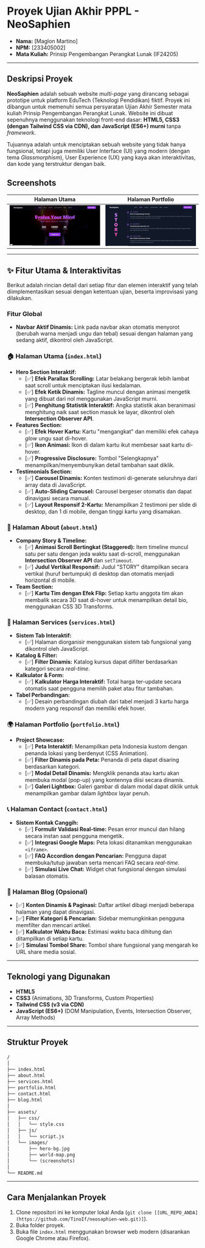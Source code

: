 # Proyek Ujian Akhir PPPL - NeoSaphien

* **Nama:** [Maglon Martino]
* **NPM:** [233405002]
* **Mata Kuliah:** Prinsip Pengembangan Perangkat Lunak (IF24205)

---

## Deskripsi Proyek

**NeoSaphien** adalah sebuah website *multi-page* yang dirancang sebagai prototipe untuk platform EduTech (Teknologi Pendidikan) fiktif. Proyek ini dibangun untuk memenuhi semua persyaratan Ujian Akhir Semester mata kuliah Prinsip Pengembangan Perangkat Lunak. Website ini dibuat sepenuhnya menggunakan teknologi front-end dasar: **HTML5, CSS3 (dengan Tailwind CSS via CDN), dan JavaScript (ES6+) murni** tanpa *framework*.

Tujuannya adalah untuk menciptakan sebuah website yang tidak hanya fungsional, tetapi juga memiliki User Interface (UI) yang modern (dengan tema *Glassmorphism*), User Experience (UX) yang kaya akan interaktivitas, dan kode yang terstruktur dengan baik.

## Screenshots

| Halaman Utama | Halaman Portfolio |
| :---: | :---: |
| ![Screenshot Halaman Utama](assets/images/screenshot-homepage.png) | ![Screenshot Halaman Portfolio](assets/images/screenshot-portfolio.png) |


---
## ✨ Fitur Utama & Interaktivitas

Berikut adalah rincian detail dari setiap fitur dan elemen interaktif yang telah diimplementasikan sesuai dengan ketentuan ujian, beserta improvisasi yang dilakukan.

### **Fitur Global**
* **Navbar Aktif Dinamis:** Link pada navbar akan otomatis menyorot (berubah warna menjadi ungu dan tebal) sesuai dengan halaman yang sedang aktif, dikontrol oleh JavaScript.

### 🏠 **Halaman Utama (`index.html`)**
* **Hero Section Interaktif:**
    * [✅] **Efek Parallax Scrolling:** Latar belakang bergerak lebih lambat saat scroll untuk menciptakan ilusi kedalaman.
    * [✅] **Efek Ketik Dinamis:** Tagline muncul dengan animasi mengetik yang dibuat dari nol menggunakan JavaScript murni.
    * [✅] **Penghitung Statistik Interaktif:** Angka statistik akan beranimasi menghitung naik saat section masuk ke layar, dikontrol oleh **Intersection Observer API**.
* **Features Section:**
    * [✅] **Efek Hover Kartu:** Kartu "mengangkat" dan memiliki efek cahaya *glow* ungu saat di-hover.
    * [✅] **Ikon Animasi:** Ikon di dalam kartu ikut membesar saat kartu di-hover.
    * [✅] **Progressive Disclosure:** Tombol "Selengkapnya" menampilkan/menyembunyikan detail tambahan saat diklik.
* **Testimonials Section:**
    * [✅] **Carousel Dinamis:** Konten testimoni di-generate seluruhnya dari array data di JavaScript.
    * [✅] **Auto-Sliding Carousel:** Carousel bergeser otomatis dan dapat dinavigasi secara manual.
    * [✅] **Layout Responsif 2-Kartu:** Menampilkan 2 testimoni per slide di desktop, dan 1 di mobile, dengan tinggi kartu yang disamakan.

### 🏢 **Halaman About (`about.html`)**
* **Company Story & Timeline:**
    * [✅] **Animasi Scroll Bertingkat (Staggered):** Item timeline muncul satu per satu dengan jeda waktu saat di-scroll, menggunakan **Intersection Observer API** dan `setTimeout`.
    * [✅] **Judul Vertikal Responsif:** Judul "STORY" ditampilkan secara vertikal (huruf bertumpuk) di desktop dan otomatis menjadi horizontal di mobile.
* **Team Section:**
    * [✅] **Kartu Tim dengan Efek Flip:** Setiap kartu anggota tim akan membalik secara 3D saat di-hover untuk menampilkan detail bio, menggunakan CSS 3D Transforms.

### 🚀 **Halaman Services (`services.html`)**
* **Sistem Tab Interaktif:**
    * [✅] Halaman diorganisir menggunakan sistem tab fungsional yang dikontrol oleh JavaScript.
* **Katalog & Filter:**
    * [✅] **Filter Dinamis:** Katalog kursus dapat difilter berdasarkan kategori secara *real-time*.
* **Kalkulator & Form:**
    * [✅] **Kalkulator Harga Interaktif:** Total harga ter-update secara otomatis saat pengguna memilih paket atau fitur tambahan.
* **Tabel Perbandingan:**
    * [✅] Desain perbandingan diubah dari tabel menjadi 3 kartu harga modern yang responsif dan memiliki efek hover.

### 🌍 **Halaman Portfolio (`portfolio.html`)**
* **Project Showcase:**
    * [✅] **Peta Interaktif:** Menampilkan peta Indonesia kustom dengan penanda lokasi yang berdenyut (CSS Animation).
    * [✅] **Filter Dinamis pada Peta:** Penanda di peta dapat disaring berdasarkan kategori.
    * [✅] **Modal Detail Dinamis:** Mengklik penanda atau kartu akan membuka modal (pop-up) yang kontennya diisi secara dinamis.
    * [✅] **Galeri Lightbox:** Galeri gambar di dalam modal dapat diklik untuk menampilkan gambar dalam *lightbox* layar penuh.

### 📞 **Halaman Contact (`contact.html`)**
* **Sistem Kontak Canggih:**
    * [✅] **Formulir Validasi Real-time:** Pesan error muncul dan hilang secara instan saat pengguna mengetik.
    * [✅] **Integrasi Google Maps:** Peta lokasi ditanamkan menggunakan `<iframe>`.
    * [✅] **FAQ Accordion dengan Pencarian:** Pengguna dapat membuka/tutup jawaban serta mencari FAQ secara *real-time*.
    * [✅] **Simulasi Live Chat:** Widget chat fungsional dengan simulasi balasan otomatis.

### 📝 **Halaman Blog (Opsional)**
* [✅] **Konten Dinamis & Paginasi:** Daftar artikel dibagi menjadi beberapa halaman yang dapat dinavigasi.
* [✅] **Filter Kategori & Pencarian:** Sidebar memungkinkan pengguna memfilter dan mencari artikel.
* [✅] **Kalkulator Waktu Baca:** Estimasi waktu baca dihitung dan ditampilkan di setiap kartu.
* [✅] **Simulasi Tombol Share:** Tombol share fungsional yang mengarah ke URL share media sosial.

---

## Teknologi yang Digunakan

* **HTML5**
* **CSS3** (Animations, 3D Transforms, Custom Properties)
* **Tailwind CSS (v3 via CDN)**
* **JavaScript (ES6+)** (DOM Manipulation, Events, Intersection Observer, Array Methods)

---

## Struktur Proyek

```
/
│
├── index.html
├── about.html
├── services.html
├── portfolio.html
├── contact.html
├── blog.html
│
├── assets/
│   ├── css/
│   │   └── style.css
│   ├── js/
│   │   └── script.js
│   └── images/
│       ├── hero-bg.jpg
│       ├── world-map.png
│       └── (screenshots)
│
└── README.md
```

---

## Cara Menjalankan Proyek

1.  Clone repositori ini ke komputer lokal Anda (`git clone [[URL_REPO_ANDA](https://github.com/TinoIf/neosaphien-web.git)]`).
2.  Buka folder proyek.
3.  Buka file `index.html` menggunakan browser web modern (disarankan Google Chrome atau Firefox).
